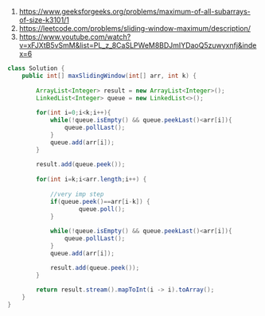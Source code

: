 1. https://www.geeksforgeeks.org/problems/maximum-of-all-subarrays-of-size-k3101/1
2. https://leetcode.com/problems/sliding-window-maximum/description/
3. https://www.youtube.com/watch?v=xFJXtB5vSmM&list=PL_z_8CaSLPWeM8BDJmIYDaoQ5zuwyxnfj&index=6

```java
class Solution {
    public int[] maxSlidingWindow(int[] arr, int k) {
        
        ArrayList<Integer> result = new ArrayList<Integer>();
        LinkedList<Integer> queue = new LinkedList<>();
        
        for(int i=0;i<k;i++){
            while(!queue.isEmpty() && queue.peekLast()<arr[i]){
                queue.pollLast();
            }
            queue.add(arr[i]);
        }
        
        result.add(queue.peek());
        
        for(int i=k;i<arr.length;i++) {
            
            //very imp step
            if(queue.peek()==arr[i-k]) {
                    queue.poll();
            }
                    
            while(!queue.isEmpty() && queue.peekLast()<arr[i]){
                queue.pollLast();
            }
            queue.add(arr[i]);

            result.add(queue.peek());
        }
        
        return result.stream().mapToInt(i -> i).toArray();
    }
}
```